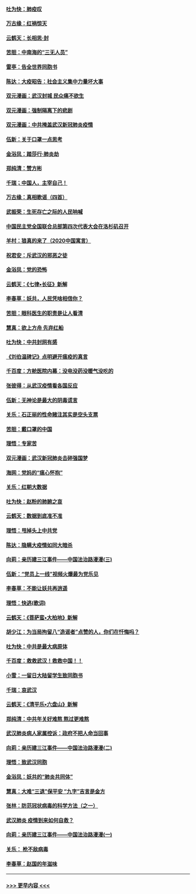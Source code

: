 #### [吐为快：肺疫叹](../pages/nsc993/n11864027.md?t=02130201) 
#### [万古缘：红祸惊天](../pages/nsc993/n11864079.md?t=02130201) 
#### [云鹤天：长相思‧封](../pages/nsc993/n11864006.md?t=02130201) 
#### [苦胆：中南海的“三无人员”](../pages/nsc993/n11862997.md?t=02130201) 
#### [雷亭：告全世界同胞书](../pages/nsc993/n11862572.md?t=02130201) 
#### [陈达：大疫昭告：社会主义集中力量坏大事](../pages/nsc993/n11859419.md?t=02130201) 
#### [双元漫画：武汉封城 民众痛不欲生](../pages/nsc993/n11859287.md?t=02130201) 
#### [双元漫画：强制隔离下的悲剧](../pages/nsc993/n11859244.md?t=02130201) 
#### [双元漫画：中共掩盖武汉新冠肺炎疫情](../pages/nsc993/n11858249.md?t=02130201) 
#### [伍新：关于口罩一点思考](../pages/nsc993/n11859195.md?t=02130201) 
#### [金浴凤：踏莎行‧肺炎劫](../pages/nsc993/n11858227.md?t=02130201) 
#### [郑纯清：赞方彬](../pages/nsc993/n11856803.md?t=02130201) 
#### [千瑞；中国人，主宰自己！](../pages/nsc993/n11856793.md?t=02130201) 
#### [万古缘：真相歌谣（四首）](../pages/nsc993/n11856263.md?t=02130201) 
#### [武振荣：生死存亡之际的人民呐喊](../pages/nsc993/n11856256.md?t=02130201) 
#### [中国民主党全国联合总部第四次代表大会在洛杉矶召开](../pages/nsc993/n11856344.md?t=02130201) 
#### [羊村：狼真的来了（2020中国寓言）](../pages/nsc993/n11856229.md?t=02130201) 
#### [祝君安：斥武汉的邪恶之徒](../pages/nsc993/n11855861.md?t=02130201) 
#### [金浴凤：党的恐怖](../pages/nsc993/n11855849.md?t=02130201) 
#### [云鹤天：《七律▪长征》新解](../pages/nsc993/n11855479.md?t=02130201) 
#### [李春草：妖共，人民凭啥相信你？](../pages/nsc993/n11855196.md?t=02130201) 
#### [苦胆：眼科医生的职责是让人看清](../pages/nsc993/n11853840.md?t=02130201) 
#### [慧真：欲上方舟 先弃红船](../pages/nsc993/n11853483.md?t=02130201) 
#### [吐为快：中共封网有感](../pages/nsc993/n11852575.md?t=02130201) 
#### [《刘伯温碑记》点明避开瘟疫的真言](../pages/nsc993/n11852128.md?t=02130201) 
#### [千百度：方舱医院内幕：没电没药没暖气没吃的](../pages/nsc993/n11850211.md?t=02130201) 
#### [张彼得：从武汉疫情看各国反应](../pages/nsc993/n11850102.md?t=02130201) 
#### [伍新：无神论是最大的阴毒谎言](../pages/nsc993/n11846129.md?t=02130201) 
#### [关乐：石正丽的性命赌注其实是空头支票](../pages/nsc993/n11846109.md?t=02130201) 
#### [苦胆：戴口罩的中国](../pages/nsc993/n11845576.md?t=02130201) 
#### [理悟：专家苦](../pages/nsc993/n11845564.md?t=02130201) 
#### [双元漫画：武汉新冠肺炎击碎强国梦](../pages/nsc993/n11843320.md?t=02130201) 
#### [海网：党妈的“瘟心怀抱”](../pages/nsc993/n11840740.md?t=02130201) 
#### [关乐：红朝大数据](../pages/nsc993/n11840675.md?t=02130201) 
#### [吐为快：赵粉的肺腑之哀](../pages/nsc993/n11840618.md?t=02130201) 
#### [云鹤天：数据到底准不准](../pages/nsc993/n11840325.md?t=02130201) 
#### [理悟：甩掉头上中共党](../pages/nsc993/n11838826.md?t=02130201) 
#### [陈达：隐瞒大疫情如同大暗杀](../pages/nsc993/n11838771.md?t=02130201) 
#### [向莉：亲历建三江事件——中国法治路漫漫(三)](../pages/nsc993/n11831825.md?t=02130201) 
#### [伍新：“党员上一线”视频火爆最为党乐见](../pages/nsc993/n11838200.md?t=02130201) 
#### [李春草：不能让妖共再逍遥](../pages/nsc993/n11838102.md?t=02130201) 
#### [理悟：快逃(歌词)](../pages/nsc993/n11838083.md?t=02130201) 
#### [云鹤天：《菩萨蛮▪大柏地》新解](../pages/nsc993/n11838059.md?t=02130201) 
#### [胡少江：为当局拘留八“造谣者”点赞的人，你们在忏悔吗？](../pages/nsc993/n11836801.md?t=02130201) 
#### [吐为快：中共是最大病原体](../pages/nsc993/n11836748.md?t=02130201) 
#### [千百度：救救武汉！救救中国！！](../pages/nsc993/n11836145.md?t=02130201) 
#### [小雪：一留日大陆留学生致同胞书](../pages/nsc993/n11834624.md?t=02130201) 
#### [千瑞：哀武汉](../pages/nsc993/n11833647.md?t=02130201) 
#### [云鹤天：《清平乐▪六盘山》新解](../pages/nsc993/n11833611.md?t=02130201) 
#### [郑纯清：中共年关好难熬 熬过更难熬](../pages/nsc993/n11833489.md?t=02130201) 
#### [武汉肺炎病人家属控诉：政府不把人命当回事](../pages/nsc993/n11833205.md?t=02130201) 
#### [向莉：亲历建三江事件——中国法治路漫漫(二)](../pages/nsc993/n11829102.md?t=02130201) 
#### [理悟：致武汉同胞](../pages/nsc993/n11831522.md?t=02130201) 
#### [金浴凤：妖共的“肺炎共同体”](../pages/nsc993/n11829448.md?t=02130201) 
#### [慧真：大难“三退”保平安 “九字”吉言是金方](../pages/nsc993/n11829501.md?t=02130201) 
#### [张林：防范冠状病毒的科学方法（之一）](../pages/nsc993/n11828618.md?t=02130201) 
#### [武汉肺炎 疫情到来如何自救？](../pages/nsc993/n11827632.md?t=02130201) 
#### [向莉：亲历建三江事件——中国法治路漫漫(一)](../pages/nsc993/n11827190.md?t=02130201) 
#### [关乐： 枪不敌病毒](../pages/nsc993/n11826746.md?t=02130201) 
#### [李春草：赵国的年滋味](../pages/nsc993/n11826321.md?t=02130201) 

----
#### [ >>> 更早内容 <<< ](../indexes/nsc993-earlier.md)
